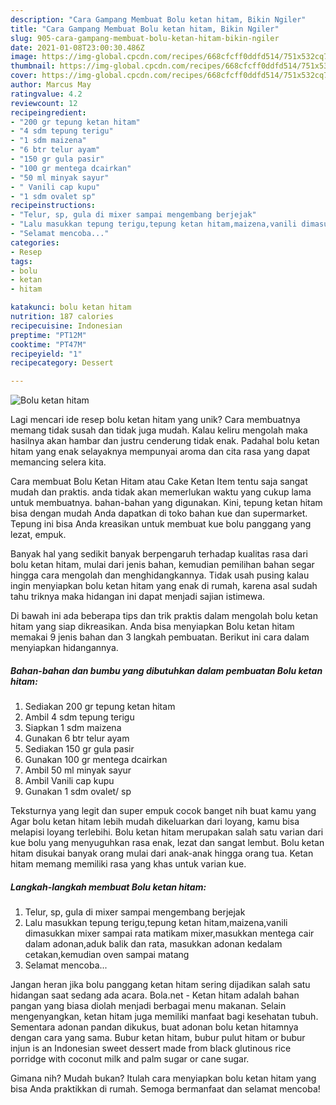```yaml
---
description: "Cara Gampang Membuat Bolu ketan hitam, Bikin Ngiler"
title: "Cara Gampang Membuat Bolu ketan hitam, Bikin Ngiler"
slug: 905-cara-gampang-membuat-bolu-ketan-hitam-bikin-ngiler
date: 2021-01-08T23:00:30.486Z
image: https://img-global.cpcdn.com/recipes/668cfcff0ddfd514/751x532cq70/bolu-ketan-hitam-foto-resep-utama.jpg
thumbnail: https://img-global.cpcdn.com/recipes/668cfcff0ddfd514/751x532cq70/bolu-ketan-hitam-foto-resep-utama.jpg
cover: https://img-global.cpcdn.com/recipes/668cfcff0ddfd514/751x532cq70/bolu-ketan-hitam-foto-resep-utama.jpg
author: Marcus May
ratingvalue: 4.2
reviewcount: 12
recipeingredient:
- "200 gr tepung ketan hitam"
- "4 sdm tepung terigu"
- "1 sdm maizena"
- "6 btr telur ayam"
- "150 gr gula pasir"
- "100 gr mentega dcairkan"
- "50 ml minyak sayur"
- " Vanili cap kupu"
- "1 sdm ovalet sp"
recipeinstructions:
- "Telur, sp, gula di mixer sampai mengembang berjejak"
- "Lalu masukkan tepung terigu,tepung ketan hitam,maizena,vanili dimasukkan mixer sampai rata matikam mixer,masukkan mentega cair dalam adonan,aduk balik dan rata, masukkan adonan kedalam cetakan,kemudian oven sampai matang"
- "Selamat mencoba..."
categories:
- Resep
tags:
- bolu
- ketan
- hitam

katakunci: bolu ketan hitam 
nutrition: 187 calories
recipecuisine: Indonesian
preptime: "PT12M"
cooktime: "PT47M"
recipeyield: "1"
recipecategory: Dessert

---
```



![Bolu ketan hitam](https://img-global.cpcdn.com/recipes/668cfcff0ddfd514/751x532cq70/bolu-ketan-hitam-foto-resep-utama.jpg)

Lagi mencari ide resep bolu ketan hitam yang unik? Cara membuatnya memang tidak susah dan tidak juga mudah. Kalau keliru mengolah maka hasilnya akan hambar dan justru cenderung tidak enak. Padahal bolu ketan hitam yang enak selayaknya mempunyai aroma dan cita rasa yang dapat memancing selera kita.

Cara membuat Bolu Ketan Hitam atau Cake Ketan Item tentu saja sangat mudah dan praktis. anda tidak akan memerlukan waktu yang cukup lama untuk membuatnya. bahan-bahan yang digunakan. Kini, tepung ketan hitam bisa dengan mudah Anda dapatkan di toko bahan kue dan supermarket. Tepung ini bisa Anda kreasikan untuk membuat kue bolu panggang yang lezat, empuk.

Banyak hal yang sedikit banyak berpengaruh terhadap kualitas rasa dari bolu ketan hitam, mulai dari jenis bahan, kemudian pemilihan bahan segar hingga cara mengolah dan menghidangkannya. Tidak usah pusing kalau ingin menyiapkan bolu ketan hitam yang enak di rumah, karena asal sudah tahu triknya maka hidangan ini dapat menjadi sajian istimewa.


Di bawah ini ada beberapa tips dan trik praktis dalam mengolah bolu ketan hitam yang siap dikreasikan. Anda bisa menyiapkan Bolu ketan hitam memakai 9 jenis bahan dan 3 langkah pembuatan. Berikut ini cara dalam menyiapkan hidangannya.

<!--inarticleads1-->

##### Bahan-bahan dan bumbu yang dibutuhkan dalam pembuatan Bolu ketan hitam:

1. Sediakan 200 gr tepung ketan hitam
1. Ambil 4 sdm tepung terigu
1. Siapkan 1 sdm maizena
1. Gunakan 6 btr telur ayam
1. Sediakan 150 gr gula pasir
1. Gunakan 100 gr mentega dcairkan
1. Ambil 50 ml minyak sayur
1. Ambil  Vanili cap kupu
1. Gunakan 1 sdm ovalet/ sp


Teksturnya yang legit dan super empuk cocok banget nih buat kamu yang Agar bolu ketan hitam lebih mudah dikeluarkan dari loyang, kamu bisa melapisi loyang terlebihi. Bolu ketan hitam merupakan salah satu varian dari kue bolu yang menyuguhkan rasa enak, lezat dan sangat lembut. Bolu ketan hitam disukai banyak orang mulai dari anak-anak hingga orang tua. Ketan hitam memang memiliki rasa yang khas untuk varian kue. 

<!--inarticleads2-->

##### Langkah-langkah membuat Bolu ketan hitam:

1. Telur, sp, gula di mixer sampai mengembang berjejak
1. Lalu masukkan tepung terigu,tepung ketan hitam,maizena,vanili dimasukkan mixer sampai rata matikam mixer,masukkan mentega cair dalam adonan,aduk balik dan rata, masukkan adonan kedalam cetakan,kemudian oven sampai matang
1. Selamat mencoba...


Jangan heran jika bolu panggang ketan hitam sering dijadikan salah satu hidangan saat sedang ada acara. Bola.net - Ketan hitam adalah bahan pangan yang biasa diolah menjadi berbagai menu makanan. Selain mengenyangkan, ketan hitam juga memiliki manfaat bagi kesehatan tubuh. Sementara adonan pandan dikukus, buat adonan bolu ketan hitamnya dengan cara yang sama. Bubur ketan hitam, bubur pulut hitam or bubur injun is an Indonesian sweet dessert made from black glutinous rice porridge with coconut milk and palm sugar or cane sugar. 

Gimana nih? Mudah bukan? Itulah cara menyiapkan bolu ketan hitam yang bisa Anda praktikkan di rumah. Semoga bermanfaat dan selamat mencoba!

